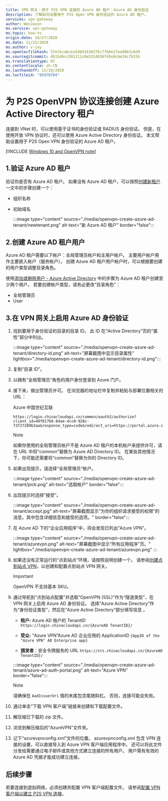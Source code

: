```yaml
---
title: VPN 网关：用于 P2S VPN 连接的 Azure AD 租户：Azure AD 身份验证
description: 了解如何设置用于 P2S Open VPN 身份验证的 Azure AD 租户。
services: vpn-gateway
author: WenJason
ms.service: vpn-gateway
ms.topic: how-to
origin.date: 10/27/2020
ms.date: 11/23/2020
ms.author: v-jay
ms.openlocfilehash: 57e7ecabcea5d041638376c7fb0e17ea08b3c6d9
ms.sourcegitcommit: db15d6cc591211c0e531d636f45e9cbe24cfb15b
ms.translationtype: HT
ms.contentlocale: zh-CN
ms.lasthandoff: 11/19/2020
ms.locfileid: "95970704"
---
```

# <a name="create-an-azure-active-directory-tenant-for-p2s-openvpn-protocol-connections"></a>为 P2S OpenVPN 协议连接创建 Azure Active Directory 租户

连接到 VNet 时，可以使用基于证书的身份验证或 RADIUS 身份验证。 但是，在使用开放 VPN 协议时，还可以使用 Azure Active Directory 身份验证。 本文帮助设置用于 P2S Open VPN 身份验证的 Azure AD 租户。

[!INCLUDE [Windows 10 and OpenVPN note](../../includes/vpn-gateway-openvpn-auth-include.md)]

## <a name="1-verify-azure-ad-tenant"></a><a name="tenant"></a>1.验证 Azure AD 租户

验证你是否有 Azure AD 租户。 如果没有 Azure AD 租户，可以按照[创建新租户](../active-directory/fundamentals/active-directory-access-create-new-tenant.md)一文中的步骤创建一个：

* 组织名称
* 初始域名

   :::image type="content" source="./media/openvpn-create-azure-ad-tenant/newtenant.png" alt-text="新 Azure AD 租户" border="false":::

## <a name="2-create-azure-ad-tenant-users"></a><a name="users"></a>2.创建 Azure AD 租户用户

Azure AD 租户需要以下帐户：全局管理员帐户和主用户帐户。 主要用户帐户用作主要嵌入帐户（服务帐户）。 创建 Azure AD 租户用户帐户时，可以根据要创建的用户类型调整目录角色。

使用[添加或删除用户 - Azure Active Directory](../active-directory/fundamentals/add-users-azure-active-directory.md) 中的步骤为 Azure AD 租户创建至少两个用户。 若要创建帐户类型，请务必更改“目录角色”：

* 全局管理员
* User

## <a name="3-enable-azure-ad-authentication-on-the-vpn-gateway"></a><a name="enable-authentication"></a>3.在 VPN 网关上启用 Azure AD 身份验证

1. 找到要用于身份验证的目录的目录 ID。 此 ID 在“Active Directory”页的“属性”部分中列出。

   :::image type="content" source="./media/openvpn-create-azure-ad-tenant/directory-id.png" alt-text="屏幕截图中显示目录属性" lightbox="./media/openvpn-create-azure-ad-tenant/directory-id.png":::

1. 复制“目录 ID”。

1. 以拥有“全局管理员”角色的用户身份登录到 Azure 门户。

1. 接下来，做出管理员许可。 在浏览器的地址栏中复制并粘贴与部署位置相关的 URL：

    Azure 中国世纪互联

    ```
    https://login.chinacloudapi.cn/common/oauth2/authorize?client_id=49f817b6-84ae-4cc0-928c-73f27289b3aa&response_type=code&redirect_uri=https://portal.azure.cn&nonce=1234&prompt=admin_consent
    ```

   > [!NOTE]
   > 如果你使用的全局管理员帐户不是 Azure AD 租户的本机帐户来提供许可，请在 URL 中将“common”替换为 Azure AD Directory ID。 在某些其他情况下，你可能还需要将“common”替换为你的 Directory ID。
   >

1. 如果出现提示，请选择“全局管理员”帐户。

   :::image type="content" source="./media/openvpn-create-azure-ad-tenant/pick.png" alt-text="选取帐户" border="false":::
1. 出现提示时选择“接受”。

   :::image type="content" source="./media/openvpn-create-azure-ad-tenant/accept.jpg" alt-text="屏幕截图显示“为你的组织请求接受的权限”的消息，其中包含详细信息和接受的选项。" border="false":::
1. 在 Azure AD 下的“企业应用程序”中，将会发现已列出“Azure VPN”。

   :::image type="content" source="./media/openvpn-create-azure-ad-tenant/azurevpn.png" alt-text="屏幕截图中显示“所有应用程序”页。" lightbox="./media/openvpn-create-azure-ad-tenant/azurevpn.png" :::
1. 如果还没有正常运行的“点到站点”环境，请按照说明创建一个。 请参阅[创建点到站点 VPN](vpn-gateway-howto-point-to-site-resource-manager-portal.md)，以创建和配置点到站点 VPN 网关。

    > [!IMPORTANT]
    > OpenVPN 不支持基本 SKU。

1. 通过导航到“点到站点配置”并选取“OpenVPN (SSL)”作为“隧道类型”，在 VPN 网关上启用 Azure AD 身份验证。 选择“Azure Active Directory”作为“身份验证类型”，然后在“Azure Active Directory”部分填写信息  。

   * **租户:** Azure AD 租户的 TenantID ```https://login.chinacloudapi.cn/{AzureAD TenantID}/```

   * **受众:** “Azure VPN”Azure AD 企业应用的 ApplicationID ```{AppID of the "Azure VPN" AD Enterprise app}```

   * **颁发者**：安全令牌服务的 URL ```https://sts.chinacloudapi.cn/{AzureAD TenantID}/```


   :::image type="content" source="./media/openvpn-create-azure-ad-tenant/azure-ad-auth-portal.png" alt-text="Azure VPN" border="false":::

   > [!NOTE]
   > 请确保在 `AadIssuerUri` 值的末尾包含尾随斜杠。 否则，连接可能会失败。
   >

1. 通过单击“下载 VPN 客户端”链接来创建和下载配置文件。

1. 解压缩已下载的 zip 文件。

1. 浏览到解压缩后的“AzureVPN”文件夹。

1. 记下“azurevpnconfig.xml”文件的位置。 azurevpnconfig.xml 包含 VPN 连接的设置，可以直接导入到 Azure VPN 客户端应用程序中。 还可以将此文件分发给需要通过电子邮件或其他方式建立连接的所有用户。 用户需有有效的 Azure AD 凭据才能成功建立连接。

## <a name="next-steps"></a>后续步骤

若要连接到虚拟网络，必须创建并配置 VPN 客户端配置文件。 请参阅[配置 VPN 客户端以建立 P2S VPN 连接](openvpn-azure-ad-client.md)。
